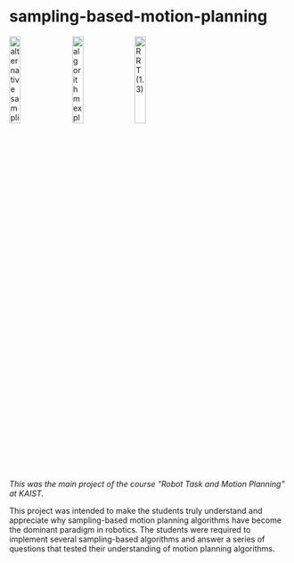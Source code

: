 # sampling-based-motion-planning
<img src="https://drive.google.com/uc?export=view&id=1Ugm9P0lDzkU5sWoZUj4w4Kbvps_e_cNO" width="20%" alt="alternative sampling-based algorithm (1.1)">&nbsp;&nbsp;&nbsp;<img src="https://drive.google.com/uc?export=view&id=14lm1dkBNIb7G6PGfRDbXj9jMlpHkUaxQ" width="20%" alt="algorithm exploiting domain knowledge (1.2)">&nbsp;&nbsp;&nbsp;<img src="https://drive.google.com/uc?export=view&id=1dOsIUqIaLRLlCcpyDmYNkjnXz-RlrTMI" width="20%" alt="RRT (1.3)">

*This was the main project of the course "Robot Task and Motion Planning" at KAIST.*

This project was intended to make the students truly understand and appreciate why sampling-based motion planning algorithms have become the dominant paradigm in robotics. The students were required to implement several sampling-based algorithms and answer a series of questions that tested their understanding of motion planning algorithms.
